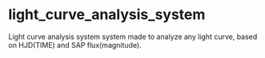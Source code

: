 # light_curve_analysis_system
Light curve analysis system
system made to analyze any light curve, based on HJD(TIME) and SAP flux(magnitude).
